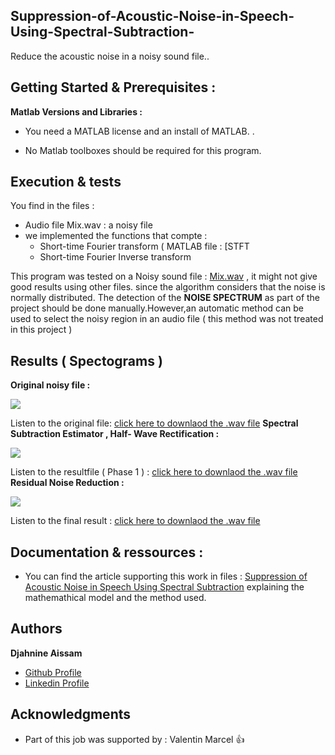 ## Suppression-of-Acoustic-Noise-in-Speech-Using-Spectral-Subtraction-

Reduce the acoustic noise in a noisy sound file..
## Getting Started & Prerequisites :

**Matlab Versions and Libraries :** 

* You need a MATLAB license and an install of MATLAB. .

* No Matlab toolboxes should be required for this program. 
           
## Execution & tests
You find in the files :
* Audio file Mix.wav : a noisy file
* we implemented the functions that compte : 
  - Short-time Fourier transform ( MATLAB file : [STFT
  - Short-time Fourier Inverse transform

This program was tested on a Noisy sound file : [Mix.wav]() , it might not give good results using other files. since the algorithm considers that the noise is normally distributed. The detection of the **NOISE SPECTRUM** as part of the project should be done manually.However,an automatic method can be used to select the noisy region in an audio file ( this method was not treated in this project )

## Results ( Spectograms )

**Original noisy file :**

<img src="https://github.com/AissamDjahnine/Suppression-of-Acoustic-Noise-in-Speech-Using-Spectral-Subtraction-/blob/master/files./Spectrogram_Noisy.jpg" >

Listen to the original file: [click here to downlaod the .wav file](https://github.com/AissamDjahnine/Suppression-of-Acoustic-Noise-in-Speech-Using-Spectral-Subtraction-/blob/master/files./mix.wav)
**Spectral Subtraction Estimator , Half- Wave Rectification :**

<img src="https://github.com/AissamDjahnine/Suppression-of-Acoustic-Noise-in-Speech-Using-Spectral-Subtraction-/blob/master/files./Spectrogram_noisy_phase1.jpg" >

Listen to the resultfile ( Phase 1 )  : [click here to downlaod the .wav file](https://github.com/AissamDjahnine/Suppression-of-Acoustic-Noise-in-Speech-Using-Spectral-Subtraction-/blob/master/files./Mix_Noisy_phase1.wav)
**Residual Noise Reduction :**

<img src="https://github.com/AissamDjahnine/Suppression-of-Acoustic-Noise-in-Speech-Using-Spectral-Subtraction-/blob/master/files./Spectrogram_clean.jpg" >

Listen to the final result : [click here to downlaod the .wav file](https://github.com/AissamDjahnine/Suppression-of-Acoustic-Noise-in-Speech-Using-Spectral-Subtraction-/blob/master/files./Mix_clean.wav)

## Documentation & ressources : 

- You can find the article supporting this work in files : [Suppression of Acoustic Noise in Speech Using Spectral Subtraction](https://github.com/AissamDjahnine/Suppression-of-Acoustic-Noise-in-Speech-Using-Spectral-Subtraction-/blob/master/files./SuppressionofAcousticNoiseinSpeechUsingSpectral%20Substraction.pdf) explaining the mathemathical model and the method used.

## Authors

**Djahnine Aissam**  
- [Github Profile](https://github.com/AissamDjahnine)
- [Linkedin Profile](https://www.linkedin.com/in/aissamdjahnine/)


## Acknowledgments

* Part of this job was supported by : Valentin Marcel  :thumbsup:




